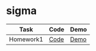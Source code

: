 # sigma

| Task                        | Code                                                           | Demo                                                        |
|-----------------------------|----------------------------------------------------------------|-------------------------------------------------------------|
| Homework1                   | [Code](https://github.com/hisbvdis/sigma/tree/main/hw1)        | [Demo](https://hisbvdis.github.io/sigma/hw1/)     |

